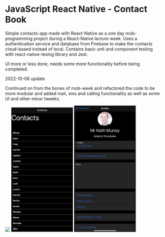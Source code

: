 # JavaScript React Native - Contact Book

Simple contacts-app made with React-Native as a one day mob-programming project during a React-Native lecture week. 
Uses a authentication service and database from Firebase to make the contacts cloud-based instead of local.
Contains basic unit and component testing with react-native-tesing library and Jest.

UI more or less done, needs some more functionality before being completed.

2022-10-06 update

Continued on from the bones of mob-week and refactored the code to be more modular and added mail, sms and calling functionality as well as some UI and other minor tweeks. 


<img src="./assets/screenshots/gif.gif" width="400"/> <img src="./assets/screenshots/img.PNG" width="200"/> <img src="./assets/screenshots/img2.PNG" width="200"/>

